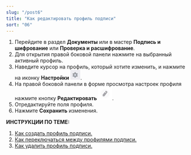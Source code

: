 ```yaml
---
slug: "/post6"
title: "Как редактировать профиль подписи"
sort: "06"
---
```


1. Перейдите в раздел **Документы** или в мастер **Подпись и шифрование** или **Проверка и расшифрование**.
2. Для открытия правой боковой панели нажмите на выбранный активный профиль.
3. Наведите курсор на профиль, который хотите изменить, и  нажмите на иконку **Настройки** ![settings-post-button.jpg](./images/settings-post-button.jpg "Настройки").
4. На правой боковой панели в форме просмотра настроек профиля нажмите кнопку **Редактировать** ![edit-button.jpg](./images/edit-button.jpg "Редактировать"). 
5. Отредактируйте поля профиля.
6. Нажмите **Сохранить** изменения.

**ИНСТРУКЦИИ ПО ТЕМЕ:**  
1. [Как создать профиль подписи.](https://docs.cryptoarm.ru/v3.0-Beta/004-documents/create-profile)  
2. [Как переключаться между профилями подписи.](https://docs.cryptoarm.ru/v3.0-Beta/004-documents/select-profile)  
3. [Как удалить профиль подписи.](https://docs.cryptoarm.ru/v3.0-Beta/004-documents/delete-profile-sign)  
